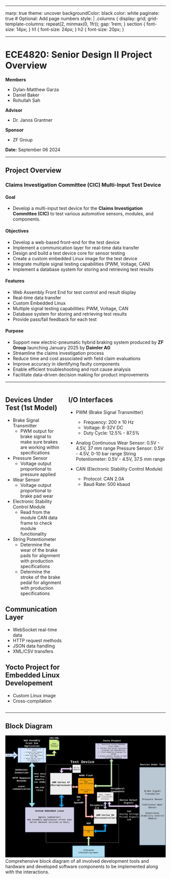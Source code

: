 ----
marp: true
theme: uncover
backgroundColor: black
color: white
paginate: true  # Optional: Add page numbers
style: |
  .columns {
    display: grid;
    grid-template-columns: repeat(2, minmax(0, 1fr));
    gap: 1rem;
  }
  section {
    font-size: 14px;
  }
  h1 {
    font-size: 24px;
  }
  h2 {
    font-size: 20px;
  }


----
# ECE4820: Senior Design II Project Overview

**Members**
- Dylan-Matthew Garza
- Daniel Baker
- Rohullah Sah

**Advisor**
- Dr. Janos Grantner

**Sponsor**
- ZF Group

**Date:** September 06 2024


----
## Project Overview

### Claims Investigation Committee (CIC) Multi-Input Test Device

#### Goal
- Develop a multi-input test device for the **Claims Investigation Committee (CIC)** to test various automotive sensors, modules, and components.

#### Objectives
- Develop a web-based front-end for the test device
- Implement a communication layer for real-time data transfer
- Design and build a test device core for sensor testing
- Create a custom embedded Linux image for the test device
- Integrate multiple signal testing capabilities (PWM, Voltage, CAN)
- Implement a database system for storing and retrieving test results

#### Features
- Web Assembly Front End for test control and result display
- Real-time data transfer
- Custom Embedded Linux
- Multiple signal testing capabilities: PWM, Voltage, CAN
- Database system for storing and retrieving test results
- Provide pass/fail feedback for each test

#### Purpose
- Support new electric-pneumatic hybrid braking system produced by **ZF Group** launching January 2025 by **Daimler AG**
- Streamline the claims investigation process
- Reduce time and cost associated with field claim evaluations
- Improve accuracy in identifying faulty components
- Enable efficient troubleshooting and root cause analysis
- Facilitate data-driven decision making for product improvements

----


<div class="columns">
<div>

## Devices Under Test (1st Model)

- Brake Signal Transmitter
    - PWM output for brake signal to make sure brakes are working within specifications
- Pressure Sensor
    - Voltage output proportional to pressure applied
- Wear Sensor
    - Voltage output proportional to brake pad wear
- Electronic Stability Control Module
    - Read from the module CAN data frame to check module functionality
- String Potentiometer
    - Determine the wear of the brake pads for alignment with production specifications
    - Determine the stroke of the brake pedal for alignment with production specifications



## Communication Layer
- WebSocket real-time data
- HTTP request methods
- JSON data handling
- XML/CSV transfers

## Yocto Project for Embedded Linux Developement
- Custom Linux image
- Cross-compilation


</div>
<div>

## I/O Interfaces
- PWM (Brake Signal Transmitter)
    - Frequency: 200 ± 10 Hz
    - Voltage: 8-32V DC
    - Duty Cycle: 12.5% - 87.5%

- Analog
    Continuous Wear Sensor: 0.5V - 4.5V, 37 mm range
    Pressure Sensor: 0.5V - 4.5V, 0-10 bar range
    String Potentiometer: 0.5V - 4.5V, 37.5 mm range

- CAN (Electronic Stability Control Module)
    - Protocol: CAN 2.0A
    - Baud Rate: 500 kbaud


</div>
</div>

----
## Block Diagram

![height:600px](block_diagram.drawio.png)
Comprehensive block diagram of all involved development tools and 
hardware and developed software components to be implemented
along with the interactions.

